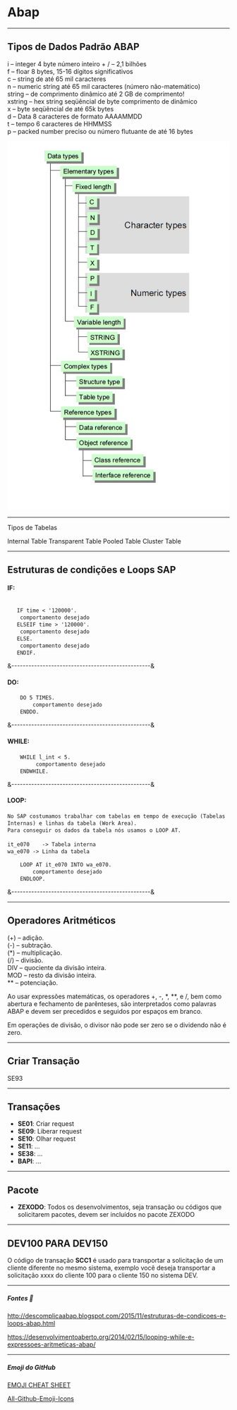 # Abap
---
## Tipos de Dados Padrão ABAP

i –  integer 4 byte número inteiro + / – 2,1 bilhões<BR>
f –  floar 8 bytes, 15-16 dígitos significativos<BR>
c – string de até 65 mil caracteres<BR>
n – numeric string até 65 mil caracteres (número não-matemático)<BR>
string – de comprimento dinâmico até 2 GB de comprimento!<BR>
xstring –  hex string seqüêncial de byte comprimento de dinâmico<BR>
x –  byte seqüêncial de até 65k bytes<BR>
d –  Data 8 caracteres de formato AAAAMMDD<BR>
t –  tempo 6 caracteres de HHMMSS<BR>
p  – packed number preciso ou número flutuante de até 16 bytes<BR>
   
![Alt Text](https://github.com/danielasalomao/abap/blob/master/data-types.jpg)

---

Tipos de Tabelas

Internal Table
Transparent Table 
Pooled Table
Cluster Table





---

## Estruturas de condições e Loops SAP

#### IF: 

```abap

   IF time < '120000'.
    comportamento desejado
   ELSEIF time > '120000'.
    comportamento desejado
   ELSE.
    comportamento desejado
   ENDIF. 
```

&-------------------------------------------------&

#### DO:
```abap
    DO 5 TIMES.
        comportamento desejado
    ENDDO.    
```
&-------------------------------------------------&

#### WHILE:
```abap
    WHILE l_int < 5.
         comportamento desejado
    ENDWHILE.
```
&-------------------------------------------------&

#### LOOP:

    No SAP costumamos trabalhar com tabelas em tempo de execução (Tabelas Internas) e linhas da tabela (Work Area).
    Para conseguir os dados da tabela nós usamos o LOOP AT.

    it_e070    -> Tabela interna
    wa_e070 -> Linha da tabela
```abap
    LOOP AT it_e070 INTO wa_e070.
        comportamento desejado
    ENDLOOP.
```
&-------------------------------------------------&





---
## Operadores Aritméticos

(+) – adição.<br>
(-) – subtração.<br>
(*) – multiplicação.<br>
(/) – divisão.<br>
DIV – quociente da divisão inteira.<br>
MOD – resto da divisão inteira.<br>
** – potenciação.<br>

Ao usar expressões matemáticas, os operadores +, -, *, **, e /, bem como abertura e fechamento de parênteses, são interpretados como palavras ABAP e devem ser precedidos e seguidos por espaços em branco.<br>

Em operações de divisão, o divisor não pode ser zero se o dividendo não é zero.<br>


---

## Criar Transação

SE93



---

## Transações

* **SE01**: Criar request
* **SE09**: Liberar request
* **SE10**: Olhar request
* **SE11**: ...
* **SE38**: ...
* **BAPI**: ...



---

## Pacote

* **ZEXODO**: Todos os desenvolvimentos, seja transação ou códigos que solicitarem pacotes, devem ser incluídos no pacote ZEXODO






---

## DEV100 PARA DEV150

O código de transação **SCC1** é usado para transportar a solicitação de um cliente diferente no mesmo sistema, exemplo você deseja transportar a solicitação xxxx do cliente 100 para o cliente 150 no sistema DEV.



---


##### Fontes :ledger:

http://descomplicaabap.blogspot.com/2015/11/estruturas-de-condicoes-e-loops-abap.html

https://desenvolvimentoaberto.org/2014/02/15/looping-while-e-expressoes-aritmeticas-abap/



---

##### Emoji do GitHub

[EMOJI CHEAT SHEET](https://www.webfx.com/tools/emoji-cheat-sheet/)

[All-Github-Emoji-Icons](https://github.com/scotch-io/All-Github-Emoji-Icons)
